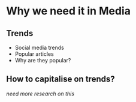# Why we need it in Media
## Trends
- Social media trends
- Popular articles
- Why are they popular?
## How to capitalise on trends?
*need more research on this*
